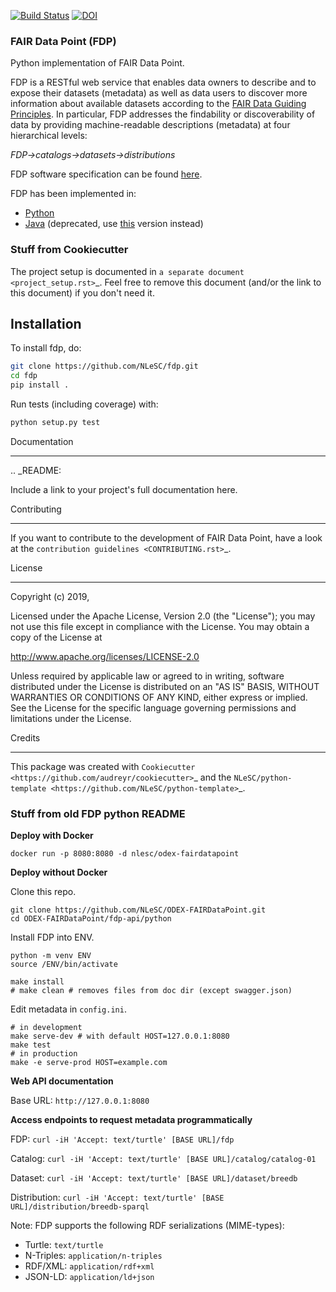 [![Build Status](https://travis-ci.org/NLeSC/ODEX-FAIRDataPoint.svg?branch=master)](https://travis-ci.org/NLeSC/ODEX-FAIRDataPoint)
[![DOI](https://zenodo.org/badge/37470907.svg)](https://zenodo.org/badge/latestdoi/37470907)

### FAIR Data Point (FDP)

Python implementation of FAIR Data Point.

FDP is a RESTful web service that enables data owners to describe and to expose their datasets (metadata) as well as data users to discover more information about available datasets according to the [FAIR Data Guiding Principles](http://www.force11.org/group/fairgroup/fairprinciples). In particular, FDP addresses the findability or discoverability of data by providing machine-readable descriptions (metadata) at four hierarchical levels:

*FDP->catalogs->datasets->distributions*

FDP software specification can be found [here](https://dtl-fair.atlassian.net/wiki/spaces/FDP/pages/6127622/FAIR+Data+Point+Software+Specification).

FDP has been implemented in:
* [Python](https://github.com/NLeSC/ODEX-FAIRDataPoint/tree/master/fdp-api/python)
* [Java](https://github.com/NLeSC/ODEX-FAIRDataPoint/tree/master/fdp-api/java) (deprecated, use [this](https://github.com/DTL-FAIRData/FAIRDataPoint) version instead)

### Stuff from Cookiecutter
The project setup is documented in `a separate document <project_setup.rst>`_. Feel free to remove this document (and/or the link to this document) if you don't need it.

Installation
------------

To install fdp, do:

```bash
git clone https://github.com/NLeSC/fdp.git
cd fdp
pip install .
```


Run tests (including coverage) with:

```bash
python setup.py test
```

Documentation
*************

.. _README:

Include a link to your project's full documentation here.

Contributing
************

If you want to contribute to the development of FAIR Data Point,
have a look at the `contribution guidelines <CONTRIBUTING.rst>`_.

License
*******

Copyright (c) 2019,

Licensed under the Apache License, Version 2.0 (the "License");
you may not use this file except in compliance with the License.
You may obtain a copy of the License at

http://www.apache.org/licenses/LICENSE-2.0

Unless required by applicable law or agreed to in writing, software
distributed under the License is distributed on an "AS IS" BASIS,
WITHOUT WARRANTIES OR CONDITIONS OF ANY KIND, either express or implied.
See the License for the specific language governing permissions and
limitations under the License.

Credits
*******
This package was created with `Cookiecutter <https://github.com/audreyr/cookiecutter>`_ and the `NLeSC/python-template <https://github.com/NLeSC/python-template>`_.

### Stuff from old FDP python README

**Deploy with Docker**

`docker run -p 8080:8080 -d nlesc/odex-fairdatapoint`

**Deploy without Docker**

Clone this repo.

```
git clone https://github.com/NLeSC/ODEX-FAIRDataPoint.git
cd ODEX-FAIRDataPoint/fdp-api/python
```

Install FDP into ENV.

```
python -m venv ENV
source /ENV/bin/activate

make install
# make clean # removes files from doc dir (except swagger.json)
```

Edit metadata in `config.ini`.

```
# in development
make serve-dev # with default HOST=127.0.0.1:8080
make test
# in production
make -e serve-prod HOST=example.com
```

**Web API documentation**

Base URL: `http://127.0.0.1:8080`

**Access endpoints to request metadata programmatically**

FDP: `curl -iH 'Accept: text/turtle' [BASE URL]/fdp`

Catalog: `curl -iH 'Accept: text/turtle' [BASE URL]/catalog/catalog-01`

Dataset: `curl -iH 'Accept: text/turtle' [BASE URL]/dataset/breedb`

Distribution: `curl -iH 'Accept: text/turtle' [BASE URL]/distribution/breedb-sparql`

Note: FDP supports the following RDF serializations (MIME-types):
* Turtle: `text/turtle`
* N-Triples: `application/n-triples`
* RDF/XML: `application/rdf+xml`
* JSON-LD: `application/ld+json`
